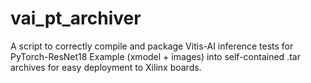 # vai_pt_archiver
A script to correctly compile and package Vitis-AI inference tests for PyTorch-ResNet18 Example (xmodel + images) into self-contained .tar archives for easy deployment to Xilinx boards.
